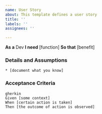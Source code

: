 ```yaml
---
name: User Story
about: This template defines a user story
title: ''
labels: ''
assignees: ''

---
```


**As a** Dev
**I need** [function]
**So that** [benefit]
### Details and Assumptions
    * [document what you know]
### Acceptance Criteria
    gherkin
    Given [some context]
    When [certain action is taken]
    Then [the outcome of action is observed]
